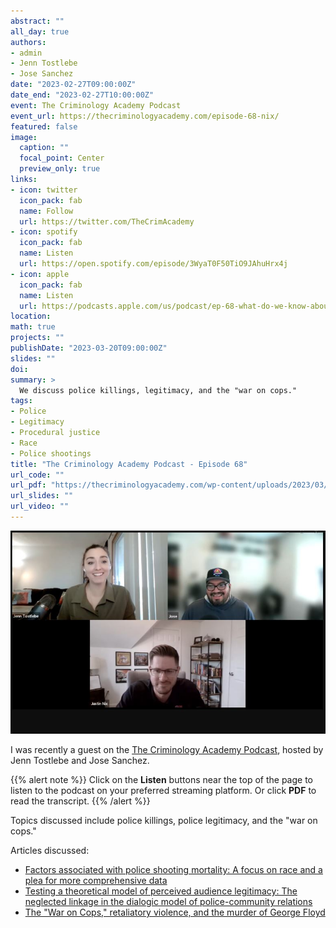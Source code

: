 ```yaml
---
abstract: ""
all_day: true
authors: 
- admin
- Jenn Tostlebe
- Jose Sanchez
date: "2023-02-27T09:00:00Z"
date_end: "2023-02-27T10:00:00Z"
event: The Criminology Academy Podcast
event_url: https://thecriminologyacademy.com/episode-68-nix/
featured: false
image:
  caption: ""
  focal_point: Center
  preview_only: true
links:
- icon: twitter
  icon_pack: fab
  name: Follow
  url: https://twitter.com/TheCrimAcademy
- icon: spotify
  icon_pack: fab
  name: Listen
  url: https://open.spotify.com/episode/3WyaT0F50TiO9JAhuHrx4j
- icon: apple
  icon_pack: fab
  name: Listen
  url: https://podcasts.apple.com/us/podcast/ep-68-what-do-we-know-about-police-use-of-force/id1531659166?i=1000604917099
location: 
math: true
projects: ""
publishDate: "2023-03-20T09:00:00Z"
slides: ""
doi: 
summary: >
  We discuss police killings, legitimacy, and the "war on cops."
tags: 
- Police
- Legitimacy
- Procedural justice
- Race
- Police shootings
title: "The Criminology Academy Podcast - Episode 68"
url_code: ""
url_pdf: "https://thecriminologyacademy.com/wp-content/uploads/2023/03/TheCrimAcademy_68_Nix.pdf"
url_slides: ""
url_video: ""
---
```


![](Capture.jpg "A screenshot while recording")

I was recently a guest on the [The Criminology Academy Podcast](https://thecriminologyacademy.com/episode-68-nix/), hosted by Jenn Tostlebe and Jose Sanchez.

{{% alert note %}}
Click on the **Listen** buttons near the top of the page to listen to the podcast on your preferred streaming platform. Or click **PDF** to read the transcript.
{{% /alert %}}

Topics discussed include police killings, police legitimacy, and the "war on cops." 

Articles discussed: 

* [Factors associated with police shooting mortality: A focus on race and a plea for more comprehensive data](https://journals.plos.org/plosone/article?id=10.1371/journal.pone.0259024)
* [Testing a theoretical model of perceived audience legitimacy: The neglected linkage in the dialogic model of police-community relations](https://journals.sagepub.com/doi/pdf/10.1177/0022427819873957)
* [The "War on Cops," retaliatory violence, and the murder of George Floyd](https://jnix.netlify.app/publication/51-crim-war-on-cops-george-floyd/)
